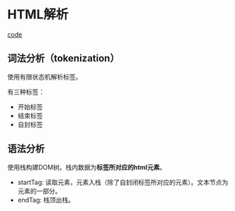 # HTML解析

[code](./src/parser.js)

## 词法分析（tokenization）
使用有限状态机解析标签。

有三种标签：
* 开始标签
* 结束标签
* 自封标签

## 语法分析

使用栈构建DOM树。栈内数据为**标签所对应的html元素**。

* startTag: 读取元素，元素入栈（除了自封闭标签所对应的元素）。文本节点为元素的一部分。
* endTag: 栈顶出栈。

